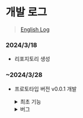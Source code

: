 # 개발 로그
> [English Log](./UpdateLog.md)

### 2024/3/18
- 리포지토리 생성

### ~2024/3/28
- 프로토타입 버전 v0.0.1 개발

  <details>
    <summary>최초 기능</summary>
    
    1. 좌클릭으로 UI 오브젝트 선택
    2. 선택된 오브젝트 드래그
    3. 선택된 오브젝트 하이라이트
    4. 노드 클릭&드래그 : 캔버스에서 선 렌더링

    ![1-1](https://github.com/ysj0828/NodeSystem/assets/63217600/312a31f4-ec84-4ba0-ba36-cd841bd5aed0)


  </details>
  
  <details>
    <summary>버그</summary>
    
    1. 렌더링된 선이 엉뚱한 위치에서 렌더링
 
    ![2-1](https://github.com/ysj0828/NodeSystem/assets/63217600/02615dc2-c808-47b0-9db6-a605ba5c48af)
      
  </details>

  
